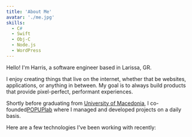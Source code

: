 ```yaml
---
title: 'About Me'
avatar: './me.jpg'
skills:
  - C#
  - Swift
  - Obj-C
  - Node.js
  - WordPress
---
```


Hello! I'm Harris, a software engineer based in Larissa, GR.

I enjoy creating things that live on the internet, whether that be websites, applications, or anything in between. My goal is to always build products that provide pixel-perfect, performant experiences.

Shortly before graduating from [University of Macedonia](https://www.uom.gr/), I co-founded[POPUPlab](https://www.instagram.com/popuplab__skg/) where I managed and developed projects on a daily basis.

Here are a few technologies I've been working with recently:
